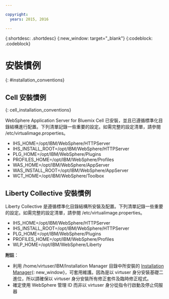 ```yaml
---

copyright:
  years: 2015, 2016

---
```


{:shortdesc: .shortdesc}
{:new_window: target="_blank"}
{:codeblock: .codeblock}

# 安裝慣例
{: #installation_conventions}

## Cell 安裝慣例
{: cell_installation_conventions}

WebSphere Application Server for Bluemix Cell 已安裝，並且已遵循標準化目錄結構進行配置。下列清單記錄一些重要的設定。如需完整的設定清單，請參閱 /etc/virtualimage.properties。

* IHS_HOME=/opt/IBM/WebSphere/HTTPServer
* IHS_INSTALL_ROOT=/opt/IBM/WebSphere/HTTPServer
* PLG_HOME=/opt/IBM/WebSphere/Plugins
* PROFILES_HOME=/opt/IBM/WebSphere/Profiles
* WAS_HOME=/opt/IBM/WebSphere/AppServer
* WAS_INSTALL_ROOT=/opt/IBM/WebSphere/AppServer
* WCT_HOME=/opt/IBM/WebSphere/Toolbox

## Liberty Collective 安裝慣例

Liberty Collective 是遵循標準化目錄結構所安裝及配置。下列清單記錄一些重要的設定。如需完整的設定清單，請參閱 /etc/virtualimage.properties。

* IHS_HOME=/opt/IBM/WebSphere/HTTPServer
* IHS_INSTALL_ROOT=/opt/IBM/WebSphere/HTTPServer
* PLG_HOME=/opt/IBM/WebSphere/Plugins
* PROFILES_HOME=/opt/IBM/WebSphere/Profiles
* WLP_HOME=/opt/IBM/WebSphere/Liberty

**附註**：
* 利用 /home/virtuser/IBM/Installation Manager 目錄中所安裝的 [Installation Manager](http://www.ibm.com/support/knowledgecenter/SSDV2W_1.8.3/com.ibm.cic.agent.ui.doc/helpindex_imic.html){: new_window}，可套用維護。因為是以 virtuser 身分安裝基礎二進位，所以請確保以 virtuser 身分安裝所有修正套件及臨時修正程式。
* 確定使用 WebSphere 管理 ID 而非以 virtuser 身分從指令行啟動及停止伺服器
